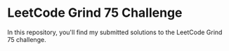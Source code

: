 # LeetCode Grind 75 Challenge
In this repository, you'll find my submitted solutions to the LeetCode Grind 75 challenge.
